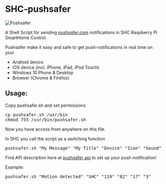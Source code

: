 SHC-pushsafer
=======================

![Pushsafer](https://www.pushsafer.com/de/assets/logos/logo.png)

A Shell Script for sending [pushsafer.com](https://www.pushsafer.com/) notifications in SHC Raspberry Pi SmartHome Control.

Pushsafer make it easy and safe to get push-notifications in real time on your
- Android device
- iOS device (incl. iPhone, iPad, iPod Touch)
- Windows 10 Phone & Desktop
- Browser (Chrome & Firefox)

Usage:
--------
Copy pushsafer.sh and set permissions
<pre>
cp pushsafer.sh /usr/bin
chmod 755 /usr/bin/pushsafer.sh
</pre>

Now you have access from anywhere on this file.

In SHC you call the script as a switching function
<pre>
pushsafer.sh "My Message" "My Title" "Device" "Icon" "Sound" "Vibration"
</pre>

Find API description here at [pushsafer api](https://www.pushsafer.com/de/pushapi) to set up your push notification!

Example:
<pre>
pushsafer.sh "Motion detected" "SHC" "119" "82" "17" "3"
</pre>
